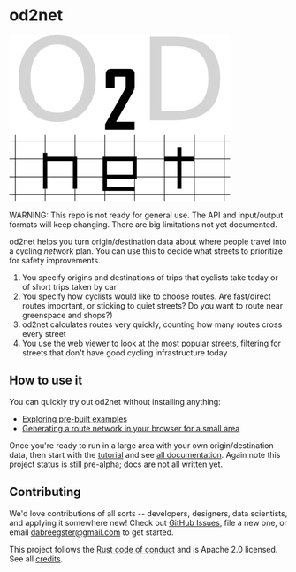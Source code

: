 # od2net

![Logo](viewer/assets/logo.png)

WARNING: This repo is not ready for general use. The API and input/output formats will keep changing. There are big limitations not yet documented.

od2net helps you turn *o*rigin/*d*estination data about where people travel into a cycling *net*work plan. You can use this to decide what streets to prioritize for safety improvements.

1.  You specify origins and destinations of trips that cyclists take today or of short trips taken by car
2.  You specify how cyclists would like to choose routes. Are fast/direct routes important, or sticking to quiet streets? Do you want to route near greenspace and shops?)
3.  od2net calculates routes very quickly, counting how many routes cross every street
4.  You use the web viewer to look at the most popular streets, filtering for streets that don't have good cycling infrastructure today

## How to use it

You can quickly try out od2net without installing anything:

- [Exploring pre-built examples](https://od2net.org)
- [Generating a route network in your browser for a small area](http://od2net.org/interactive.html)

Once you're ready to run in a large area with your own origin/destination data, then start with the [tutorial](docs/tutorial_examples.md) and see [all documentation](https://github.com/Urban-Analytics-Technology-Platform/od2net/tree/main/docs). Again note this project status is still pre-alpha; docs are not all written yet.

## Contributing

We'd love contributions of all sorts -- developers, designers, data scientists, and applying it somewhere new! Check out [GitHub Issues](https://github.com/Urban-Analytics-Technology-Platform/od2net/issues), file a new one, or email <dabreegster@gmail.com> to get started.

This project follows the [Rust code of conduct](https://www.rust-lang.org/policies/code-of-conduct) and is Apache 2.0 licensed. See all [credits](docs/credits.md).
